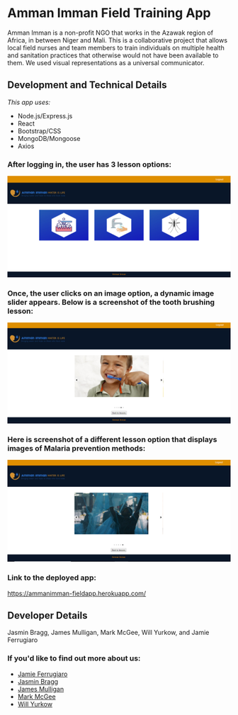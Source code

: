 # Amman Imman Field Training App

Amman Imman is a non-profit NGO that works in the Azawak region of Africa, in between Niger and Mali. This is a collaborative project that allows local field nurses and team members to train individuals on multiple health and sanitation practices that otherwise would not have been available to them. We used visual representations as a universal communicator. 

## Development and Technical Details

_This app uses:_

- Node.js/Express.js
- React
- Bootstrap/CSS
- MongoDB/Mongoose
- Axios

### After logging in, the user has 3 lesson options:
![Image of initial inventory](/client/src/media/trainerpg.png)

### Once, the user clicks on an image option, a dynamic image slider appears. Below is a screenshot of the tooth brushing lesson:
![Image of initial inventory](/client/src/media/brush.png)

### Here is screenshot of a different lesson option that displays images of Malaria prevention methods:
![Image of initial inventory](/client/src/media/net.png)


### Link to the deployed app: 
https://ammanimman-fieldapp.herokuapp.com/

## Developer Details 
Jasmin Bragg, James Mulligan, Mark McGee, Will Yurkow, and Jamie Ferrugiaro

### If you'd like to find out more about us:

- [Jamie Ferrugiaro](https://www.linked.in/in/jamiekaren)
- [Jasmin Bragg](www.linkedin.com/in/jasmin-bragg)
- [James Mulligan](https://www.linkedin.com/in/james-mulligan-5625b1196/)
- [Mark McGee](https://github.com/McGee1993)
- [Will Yurkow](https://www.linkedin.com/in/william-yurkow-481b1a113/)

